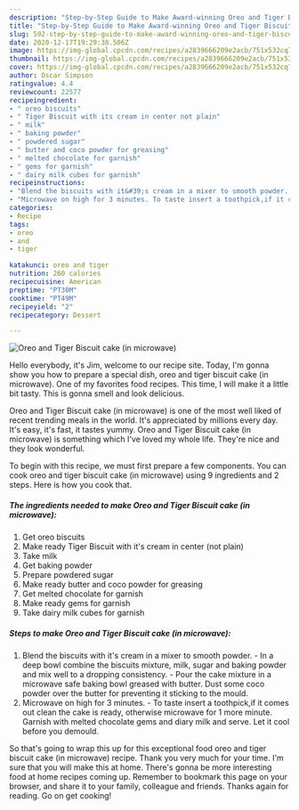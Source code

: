 ```yaml
---
description: "Step-by-Step Guide to Make Award-winning Oreo and Tiger Biscuit cake (in microwave)"
title: "Step-by-Step Guide to Make Award-winning Oreo and Tiger Biscuit cake (in microwave)"
slug: 592-step-by-step-guide-to-make-award-winning-oreo-and-tiger-biscuit-cake-in-microwave
date: 2020-12-17T19:29:38.506Z
image: https://img-global.cpcdn.com/recipes/a2839666209e2acb/751x532cq70/oreo-and-tiger-biscuit-cake-in-microwave-recipe-main-photo.jpg
thumbnail: https://img-global.cpcdn.com/recipes/a2839666209e2acb/751x532cq70/oreo-and-tiger-biscuit-cake-in-microwave-recipe-main-photo.jpg
cover: https://img-global.cpcdn.com/recipes/a2839666209e2acb/751x532cq70/oreo-and-tiger-biscuit-cake-in-microwave-recipe-main-photo.jpg
author: Oscar Simpson
ratingvalue: 4.4
reviewcount: 22577
recipeingredient:
- " oreo biscuits"
- " Tiger Biscuit with its cream in center not plain"
- " milk"
- " baking powder"
- " powdered sugar"
- " butter and coco powder for greasing"
- " melted chocolate for garnish"
- " gems for garnish"
- " dairy milk cubes for garnish"
recipeinstructions:
- "Blend the biscuits with it&#39;s cream in a mixer to smooth powder. In a deep bowl combine the biscuits mixture, milk, sugar and baking powder and mix well to a dropping consistency. Pour the cake mixture in a microwave safe baking bowl greased with butter. Dust some coco powder over the butter for preventing it sticking to the mould."
- "Microwave on high for 3 minutes. To taste insert a toothpick,if it comes out clean the cake is ready, otherwise microwave for 1 more minute. Garnish with melted chocolate gems and diary milk and serve. Let it cool before you demould."
categories:
- Recipe
tags:
- oreo
- and
- tiger

katakunci: oreo and tiger 
nutrition: 260 calories
recipecuisine: American
preptime: "PT30M"
cooktime: "PT49M"
recipeyield: "2"
recipecategory: Dessert

---
```



![Oreo and Tiger Biscuit cake (in microwave)](https://img-global.cpcdn.com/recipes/a2839666209e2acb/751x532cq70/oreo-and-tiger-biscuit-cake-in-microwave-recipe-main-photo.jpg)

Hello everybody, it's Jim, welcome to our recipe site. Today, I'm gonna show you how to prepare a special dish, oreo and tiger biscuit cake (in microwave). One of my favorites food recipes. This time, I will make it a little bit tasty. This is gonna smell and look delicious.



Oreo and Tiger Biscuit cake (in microwave) is one of the most well liked of recent trending meals in the world. It's appreciated by millions every day. It's easy, it's fast, it tastes yummy. Oreo and Tiger Biscuit cake (in microwave) is something which I've loved my whole life. They're nice and they look wonderful.


To begin with this recipe, we must first prepare a few components. You can cook oreo and tiger biscuit cake (in microwave) using 9 ingredients and 2 steps. Here is how you cook that.

<!--inarticleads1-->

##### The ingredients needed to make Oreo and Tiger Biscuit cake (in microwave):

1. Get  oreo biscuits
1. Make ready  Tiger Biscuit with it&#39;s cream in center (not plain)
1. Take  milk
1. Get  baking powder
1. Prepare  powdered sugar
1. Make ready  butter and coco powder for greasing
1. Get  melted chocolate for garnish
1. Make ready  gems for garnish
1. Take  dairy milk cubes for garnish




<!--inarticleads2-->

##### Steps to make Oreo and Tiger Biscuit cake (in microwave):

1. Blend the biscuits with it&#39;s cream in a mixer to smooth powder. - In a deep bowl combine the biscuits mixture, milk, sugar and baking powder and mix well to a dropping consistency. - Pour the cake mixture in a microwave safe baking bowl greased with butter. Dust some coco powder over the butter for preventing it sticking to the mould.
1. Microwave on high for 3 minutes. - To taste insert a toothpick,if it comes out clean the cake is ready, otherwise microwave for 1 more minute. Garnish with melted chocolate gems and diary milk and serve. Let it cool before you demould.




So that's going to wrap this up for this exceptional food oreo and tiger biscuit cake (in microwave) recipe. Thank you very much for your time. I'm sure that you will make this at home. There's gonna be more interesting food at home recipes coming up. Remember to bookmark this page on your browser, and share it to your family, colleague and friends. Thanks again for reading. Go on get cooking!
